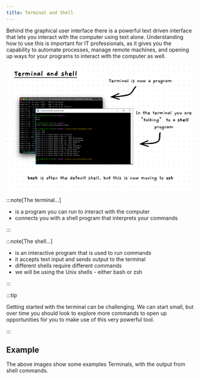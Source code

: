 ```yaml
---
title: Terminal and Shell
---
```


Behind the graphical user interface there is a powerful text driven interface that lets you interact with the computer using text alone. Understanding how to use this is important for IT professionals, as it gives you the capability to automate processes, manage remote machines, and opening up ways for your programs to interact with the computer as well.

![Illustration of terminal and shell](./images/terminal-shell-pano.png)

:::note[The terminal...]

- is a program you can run to interact with the computer
- connects you with a shell program that interprets your commands

:::

:::note[The shell...]

- is an interactive program that is used to run commands
- it accepts text input and sends output to the terminal
- different shells require different commands
- we will be using the Unix shells - either bash or zsh

:::

:::tip

Getting started with the terminal can be challenging. We can start small, but over time you should look to explore more commands to open up opportunities for you to make use of this very powerful tool.

:::

## Example

The above images show some examples Terminals, with the output from shell commands.
